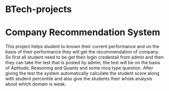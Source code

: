 # BTech-projects

# Company Recommendation System
This project helps student to known their current performance and on the basis of their performance they will get the recommendation of company.
So first all student need to be get their login credentail from admin and then they can take the test that is posted by admin,
the test will be on the basis of Aptitude, Reasoning and Quants and some mcq type question.
After giving the test the system automatically calculate the student score along with student percentile and also give the students their whole analysis about which domain is weak.


